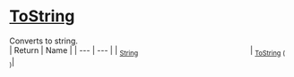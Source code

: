 # [ToString](./HierarchyElement-100664015.md)

Converts to string.
<br>
| Return | Name | 
| --- | --- | 
| <sub>[String](https://docs.microsoft.com/en-us/dotnet/api/System.String)</sub><img width=200/>| <sub>[ToString](./HierarchyElement-100664015.md) (  )</sub>| <br>



